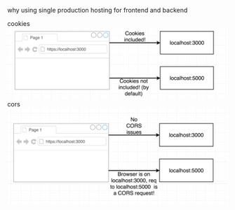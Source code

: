 why using single production hosting for frontend and backend

cookies
![Alt text](image.png)
cors
![Alt text](image-1.png)

